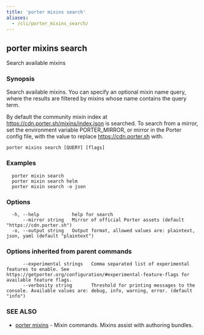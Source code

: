 ```yaml
---
title: 'porter mixins search'
aliases:
  - /cli/porter_mixins_search/
---
```


## porter mixins search

Search available mixins

### Synopsis

Search available mixins. You can specify an optional mixin name query, where the results are filtered by mixins whose name contains the query term.

By default the community mixin index at https://cdn.porter.sh/mixins/index.json is searched. To search from a mirror, set the environment variable PORTER_MIRROR, or mirror in the Porter config file, with the value to replace https://cdn.porter.sh with.

```
porter mixins search [QUERY] [flags]
```

### Examples

```
  porter mixin search
  porter mixin search helm
  porter mixin search -o json
```

### Options

```
  -h, --help            help for search
      --mirror string   Mirror of official Porter assets (default "https://cdn.porter.sh")
  -o, --output string   Output format, allowed values are: plaintext, json, yaml (default "plaintext")
```

### Options inherited from parent commands

```
      --experimental strings   Comma separated list of experimental features to enable. See https://getporter.org/configuration/#experimental-feature-flags for available feature flags.
      --verbosity string       Threshold for printing messages to the console. Available values are: debug, info, warning, error. (default "info")
```

### SEE ALSO

* [porter mixins](/cli/porter_mixins/)	 - Mixin commands. Mixins assist with authoring bundles.

